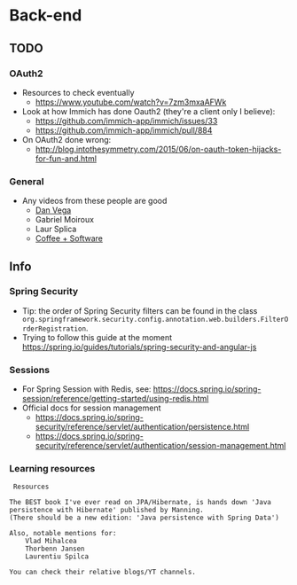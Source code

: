 # Back-end

## TODO

### OAuth2

- Resources to check eventually
    - https://www.youtube.com/watch?v=7zm3mxaAFWk
- Look at how Immich has done Oauth2 (they're a client only I believe):
    - https://github.com/immich-app/immich/issues/33
    - https://github.com/immich-app/immich/pull/884
- On OAuth2 done wrong:
    - http://blog.intothesymmetry.com/2015/06/on-oauth-token-hijacks-for-fun-and.html

### General

- Any videos from these people are good
    - [Dan Vega](https://www.youtube.com/@DanVega/videos)
    - Gabriel Moiroux
    - Laur Splica
    - [Coffee + Software](https://www.youtube.com/@coffeesoftware/videos)

## Info

### Spring Security

- Tip: the order of Spring Security filters can be found in the class
  ` org.springframework.security.config.annotation.web.builders.FilterOrderRegistration`.
- Trying to follow this guide at the moment https://spring.io/guides/tutorials/spring-security-and-angular-js

### Sessions

- For Spring Session with Redis, see: https://docs.spring.io/spring-session/reference/getting-started/using-redis.html
- Official docs for session management
    - https://docs.spring.io/spring-security/reference/servlet/authentication/persistence.html
    - https://docs.spring.io/spring-security/reference/servlet/authentication/session-management.html

### Learning resources

```text
 Resources

The BEST book I've ever read on JPA/Hibernate, is hands down 'Java persistence with Hibernate' published by Manning.
(There should be a new edition: 'Java persistence with Spring Data')

Also, notable mentions for:
    Vlad Mihalcea
    Thorbenn Jansen
    Laurentiu Spilca

You can check their relative blogs/YT channels. 
```